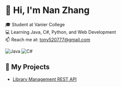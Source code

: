 # 👋 Hi, I'm Nan Zhang

🎓 Student at Vanier College  
💻 Learning Java, C#, Python, and Web Development  
📫 Reach me at: tony520777@gmail.com  

![Java](https://img.shields.io/badge/Java-ED8B00?style=for-the-badge&logo=java&logoColor=white)
![C#](https://img.shields.io/badge/C%23-239120?style=for-the-badge&logo=c-sharp&logoColor=white)

## 🌟 My Projects
- [Library Management REST API](https://github.com/NanZhang777/LibraryManagementProject)

<!--
**NanZhang777/NanZhang777** is a ✨ _special_ ✨ repository because its `README.md` (this file) appears on your GitHub profile.

Here are some ideas to get you started:

- 🔭 I’m currently working on ...
- 🌱 I’m currently learning ...
- 👯 I’m looking to collaborate on ...
- 🤔 I’m looking for help with ...
- 💬 Ask me about ...
- 📫 How to reach me: ...
- 😄 Pronouns: ...
- ⚡ Fun fact: ...
-->
